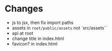 # Changes

- js to jsx, then fix import paths
- assets in `root/public/assets` not `src/assets``
- api at root
- change title in index.html
- favicon? in index.html
